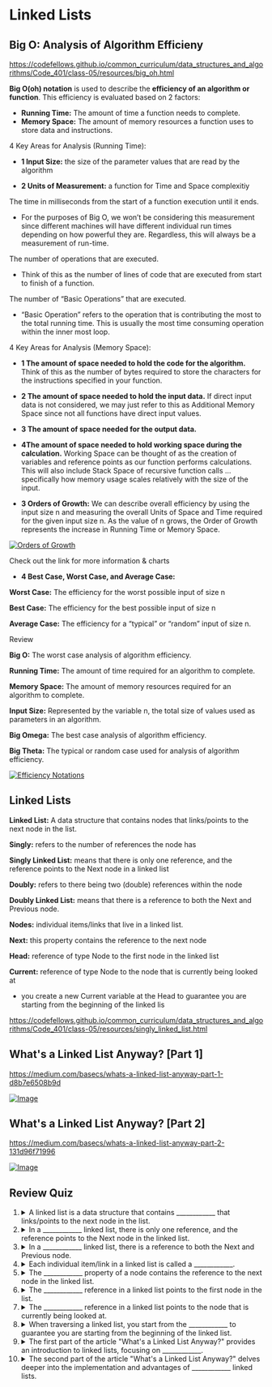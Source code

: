 # Linked Lists

## Big O: Analysis of Algorithm Efficieny

<https://codefellows.github.io/common_curriculum/data_structures_and_algorithms/Code_401/class-05/resources/big_oh.html>

**Big O(oh) notation** is used to describe the **efficiency of an algorithm or function**. This efficiency is evaluated based on 2 factors:
- **Running Time:** The amount of time a function needs to complete.
- **Memory Space:** The amount of memory resources a function uses to store data and instructions.

 4 Key Areas for Analysis (Running Time):

- **1 Input Size:** the size of the parameter values that are read by the algorithm

- **2 Units of Measurement:** a function for Time and Space complexitiy

The time in milliseconds from the start of a function execution until it ends.
- For the purposes of Big O, we won’t be considering this measurement since different machines will have different individual run times depending on how powerful they are. Regardless, this will always be a measurement of run-time.

The number of operations that are executed.
- Think of this as the number of lines of code that are executed from start to finish of a function.

The number of “Basic Operations” that are executed.
- “Basic Operation” refers to the operation that is contributing the most to the total running time. This is usually the most time consuming operation within the inner most loop.

 4 Key Areas for Analysis (Memory Space):

- **1 The amount of space needed to hold the code for the algorithm.**
Think of this as the number of bytes required to store the characters for the instructions specified in your function.

- **2 The amount of space needed to hold the input data.**
If direct input data is not considered, we may just refer to this as Additional Memory Space since not all functions have direct input values.

- **3 The amount of space needed for the output data.**

- **4The amount of space needed to hold working space during the calculation.**
Working Space can be thought of as the creation of variables and reference points as our function performs calculations. This will also include Stack Space of recursive function calls … specifically how memory usage scales relatively with the size of the input.

- **3 Orders of Growth:** We can describe overall efficiency by using the input size n and measuring the overall Units of Space and Time required for the given input size n. As the value of n grows, the Order of Growth represents the increase in Running Time or Memory Space.

[![Orders of Growth](https://codefellows.github.io/common_curriculum/data_structures_and_algorithms/Code_401/class-05/resources/images/OrdersOfGrowth.png)](https://codefellows.github.io/common_curriculum/data_structures_and_algorithms/Code_401/class-05/resources/images/OrdersOfGrowth.png)

Check out the link for more information & charts

- **4 Best Case, Worst Case, and Average Case:**

**Worst Case:** The efficiency for the worst possible input of size n

**Best Case:** The efficiency for the best possible input of size n

**Average Case:** The efficiency for a “typical” or “random” input of size n.

Review

**Big O:** The worst case analysis of algorithm efficiency.

**Running Time:** The amount of time required for an algorithm to complete.

**Memory Space:** The amount of memory resources required for an algorithm to complete.

**Input Size:** Represented by the variable n, the total size of values used as parameters in an algorithm.

**Big Omega:** The best case analysis of algorithm efficiency.

**Big Theta:** The typical or random case used for analysis of algorithm efficiency.

[![Efficiency Notations](https://codefellows.github.io/common_curriculum/data_structures_and_algorithms/Code_401/class-05/resources/images/EfficiencyNotations.png)](https://codefellows.github.io/common_curriculum/data_structures_and_algorithms/Code_401/class-05/resources/images/EfficiencyNotations.png)


## Linked Lists

**Linked List:** A data structure that contains nodes that links/points to the next node in the list.

**Singly:** refers to the number of references the node has

**Singly Linked List:** means that there is only one reference, and the reference points to the Next node in a linked list

**Doubly:** refers to there being two (double) references within the node

**Doubly Linked List:** means that there is a reference to both the Next and Previous node.

**Nodes:** individual items/links that live in a linked list.

**Next:** this property contains the reference to the next node

**Head:** reference of type Node to the first node in the linked list

**Current:** reference of type Node to the node that is currently being looked at
- you create a new Current variable at the Head to guarantee you are starting from the beginning of the linked lis

<https://codefellows.github.io/common_curriculum/data_structures_and_algorithms/Code_401/class-05/resources/singly_linked_list.html>

## What's a Linked List Anyway? [Part 1]

<https://medium.com/basecs/whats-a-linked-list-anyway-part-1-d8b7e6508b9d>

[![Image](https://miro.medium.com/v2/resize:fit:1100/format:webp/1*Xokk6XOjWyIGCBujkJsCzQ.jpeg)](https://miro.medium.com/v2/resize:fit:1100/format:webp/1*Xokk6XOjWyIGCBujkJsCzQ.jpeg)


## What's a Linked List Anyway? [Part 2]

<https://medium.com/basecs/whats-a-linked-list-anyway-part-2-131d96f71996>

[![Image](https://miro.medium.com/v2/resize:fit:720/format:webp/1*cUehR5S18XSoVLaPNfNzlA.jpeg)](https://miro.medium.com/v2/resize:fit:720/format:webp/1*cUehR5S18XSoVLaPNfNzlA.jpeg)

## Review Quiz 

1. <details><summary>A linked list is a data structure that contains ____________ that links/points to the next node in the list.</summary>Answer 1: nodes</details>
2. <details><summary>In a ____________ linked list, there is only one reference, and the reference points to the Next node in the linked list.</summary>Answer 2: singly</details>
3. <details><summary>In a ____________ linked list, there is a reference to both the Next and Previous node.</summary>Answer 3: doubly</details>
4. <details><summary>Each individual item/link in a linked list is called a ____________.</summary>Answer 4: node</details>
5. <details><summary>The ____________ property of a node contains the reference to the next node in the linked list.</summary>Answer 5: Next</details>
6. <details><summary>The ____________ reference in a linked list points to the first node in the list.</summary>Answer 6: Head</details>
7. <details><summary>The ____________ reference in a linked list points to the node that is currently being looked at.</summary>Answer 7: Current</details>
8. <details><summary>When traversing a linked list, you start from the ____________ to guarantee you are starting from the beginning of the linked list.</summary>Answer 8: Head</details>
9. <details><summary>The first part of the article "What's a Linked List Anyway?" provides an introduction to linked lists, focusing on ____________.</summary>Answer 9: the concept and basics</details>
10. <details><summary>The second part of the article "What's a Linked List Anyway?" delves deeper into the implementation and advantages of ____________ linked lists.</summary>Answer 10: doubly</details>
